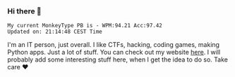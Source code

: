 ### Hi there 👋
<!-- PB START -->
```
My current MonkeyType PB is - WPM:94.21 Acc:97.42
Updated on: 21:14:48 CEST Time
```
<!-- PB END -->
I'm an IT person, just overall. I like CTFs, hacking, coding games, making Python apps. Just a lot of stuff.
You can check out my website [here](https://skill3472.github.io/).
I will probably add some interesting stuff here, when I get the idea to do so. Take care ❤️
